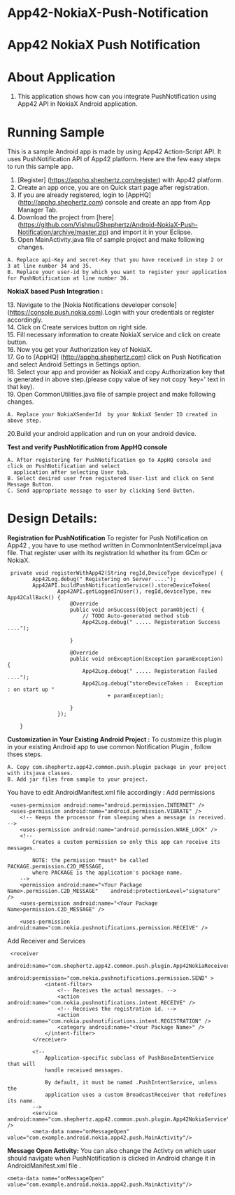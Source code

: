 App42-NokiaX-Push-Notification
==============================

App42 NokiaX Push Notification
================================

# About Application

1. This application shows how can you integrate PushNotification using App42 API in NokiaX Android application.


# Running Sample

This is a sample Android app is made by using App42 Action-Script API. It uses PushNotification API of App42 platform.
Here are the few easy steps to run this sample app.

1. [Register] (https://apphq.shephertz.com/register) with App42 platform.
2. Create an app once, you are on Quick start page after registration.
3. If you are already registered, login to [AppHQ] (http://apphq.shephertz.com) console and create an app from App Manager Tab.
4. Download the project from [here] (https://github.com/VishnuGShephertz/Android-NokiaX-Push-Notification/archive/master.zip) and import it in your Eclipse.
5. Open MainActivity.java file of sample project and make following changes.

```
A. Replace api-Key and secret-Key that you have received in step 2 or 3 at line number 34 and 35.
B. Replace your user-id by which you want to register your application for PushNotification at line number 36.
```

__NokiaX based Push Integration :__ <div style="clear:both"></div>
13. Navigate to the [Nokia Notifications developer console] (https://console.push.nokia.com).Login with your credentials or register accordingly.<div style="clear:both"></div>
14. Click on Create services button on right side.<div style="clear:both"></div>
15. Fill necessary information to create NokiaX service and click on create button.<div style="clear:both"></div>
16. Now you get your Authorization key of NokiaX.<div style="clear:both"></div>
17. Go to [AppHQ] (http://apphq.shephertz.com) click on Push Notification and select Android Settings in Settings option.<div style="clear:both"></div>
18. Select your app and provider as NokiaX and copy Authorization key that is generated in above step.(please copy value of key not copy 'key=' text in that key).<div style="clear:both"></div>
19. Open CommonUtilities.java file of sample project and make following changes.

```
A. Replace your NokiaXSenderId  by your NokiaX Sender ID created in above step.
```


20.Build your android application and run on your android device.

__Test and verify PushNotification from AppHQ console__
 
```
A. After registering for PushNotification go to AppHQ console and click on PushNotification and select
  application after selecting User tab.
B. Select desired user from registered User-list and click on Send Message Button.
C. Send appropriate message to user by clicking Send Button.

```
# Design Details:

__Registration for PushNotification__ To register for Push Notification on App42 , you have to use method written in CommonIntentServiceImpl.java file. That register user with its registration Id whether its from GCm or NokiaX.
 
```
 private void registerWithApp42(String regId,DeviceType deviceType) {
		App42Log.debug(" Registering on Server ....");
		App42API.buildPushNotificationService().storeDeviceToken(
				App42API.getLoggedInUser(), regId,deviceType, new App42CallBack() {
					@Override
					public void onSuccess(Object paramObject) {
						// TODO Auto-generated method stub
						App42Log.debug(" ..... Registeration Success ....");
					
					}

					@Override
					public void onException(Exception paramException) {
						App42Log.debug(" ..... Registeration Failed ....");
						App42Log.debug("storeDeviceToken :  Exception : on start up "
								+ paramException);

					}
				});

	}

```

__Customization in Your Existing Android Project :__ To customize this plugin in your existing Android app to use common Notification Plugin , follow thses steps.

```
A. Copy com.shephertz.app42.common.push.plugin package in your project with itsjava classes.
B. Add jar files from sample to your project.
```
You have to edit  AndroidManifest.xml file accordingly :
Add permissions

```
 <uses-permission android:name="android.permission.INTERNET" />
 <uses-permission android:name="android.permission.VIBRATE" />
    <!-- Keeps the processor from sleeping when a message is received. -->
    <uses-permission android:name="android.permission.WAKE_LOCK" />
    <!--
        Creates a custom permission so only this app can receive its messages.

        NOTE: the permission *must* be called PACKAGE.permission.C2D_MESSAGE,
        where PACKAGE is the application's package name.
    -->
    <permission android:name="<Your Package Name>.permission.C2D_MESSAGE"    android:protectionLevel="signature" />
    <uses-permission android:name="<Your Package Name>permission.C2D_MESSAGE" />

    <uses-permission android:name="com.nokia.pushnotifications.permission.RECEIVE" />

```
Add Receiver and Services
```
 <receiver
            android:name="com.shephertz.app42.common.push.plugin.App42NokiaReceiver"
            android:permission="com.nokia.pushnotifications.permission.SEND" >
            <intent-filter>
                <!-- Receives the actual messages. -->
                <action android:name="com.nokia.pushnotifications.intent.RECEIVE" />
                <!-- Receives the registration id. -->
                <action android:name="com.nokia.pushnotifications.intent.REGISTRATION" />
                <category android:name="<Your Package Name>" />
            </intent-filter>
        </receiver>
      
        <!--
            Application-specific subclass of PushBaseIntentService that will
            handle received messages.
            
            By default, it must be named .PushIntentService, unless the
            application uses a custom BroadcastReceiver that redefines its name.
        -->
        <service android:name="com.shephertz.app42.common.push.plugin.App42NokiaService" />
        <meta-data name="onMessageOpen" value="com.example.android.nokia.app42.push.MainActivity"/>
```
__Message Open Activity:__ You can also change the Activty on which user should navigate when PushNotification is clicked in Android change it in AndroidManifest.xml file .
```
<meta-data name="onMessageOpen" value="com.example.android.nokia.app42.push.MainActivity"/>
```


